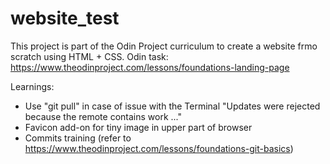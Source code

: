 # website_test
This project is part of the Odin Project curriculum to create a website frmo scratch using HTML + CSS. 
Odin task: https://www.theodinproject.com/lessons/foundations-landing-page

Learnings:
- Use "git pull" in case of issue with the Terminal "Updates were rejected because the remote contains work ..."
- Favicon add-on for tiny image in upper part of browser
- Commits training (refer to https://www.theodinproject.com/lessons/foundations-git-basics)

